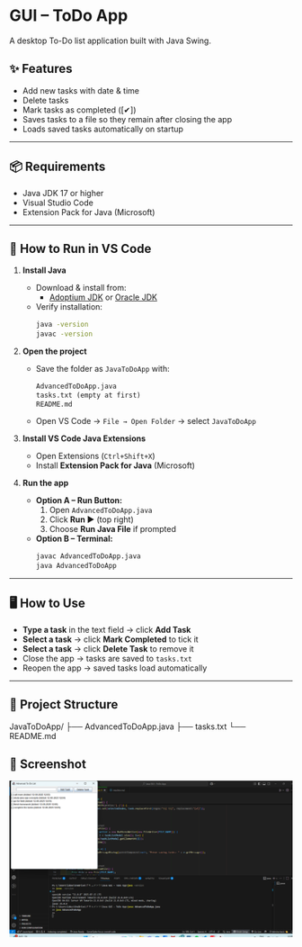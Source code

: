 # GUI – ToDo App

A desktop To-Do list application built with Java Swing.

## ✨ Features
- Add new tasks with date & time
- Delete tasks
- Mark tasks as completed ([✔])
- Saves tasks to a file so they remain after closing the app
- Loads saved tasks automatically on startup

---

## 📦 Requirements
- Java JDK 17 or higher
- Visual Studio Code
- Extension Pack for Java (Microsoft)

---

## 🚀 How to Run in VS Code

1. **Install Java**
   - Download & install from:
     - [Adoptium JDK](https://adoptium.net/) or [Oracle JDK](https://www.oracle.com/java/technologies/javase-downloads.html)
   - Verify installation:
     ```bash
     java -version
     javac -version
     ```

2. **Open the project**
   - Save the folder as `JavaToDoApp` with:
     ```
     AdvancedToDoApp.java
     tasks.txt (empty at first)
     README.md
     ```
   - Open VS Code → `File → Open Folder` → select `JavaToDoApp`

3. **Install VS Code Java Extensions**
   - Open Extensions (`Ctrl+Shift+X`)
   - Install **Extension Pack for Java** (Microsoft)

4. **Run the app**
   - **Option A – Run Button:**
     1. Open `AdvancedToDoApp.java`
     2. Click **Run ▶** (top right)
     3. Choose **Run Java File** if prompted
   - **Option B – Terminal:**
     ```bash
     javac AdvancedToDoApp.java
     java AdvancedToDoApp
     ```

---

## 🖥️ How to Use
- **Type a task** in the text field → click **Add Task**
- **Select a task** → click **Mark Completed** to tick it
- **Select a task** → click **Delete Task** to remove it
- Close the app → tasks are saved to `tasks.txt`
- Reopen the app → saved tasks load automatically

---

## 📂 Project Structure
JavaToDoApp/
├── AdvancedToDoApp.java
├── tasks.txt
└── README.md

## 📸 Screenshot

![GUI – ToDo App Screenshot](https://github.com/bclokesh/GUI-ToDo-App/blob/main/Screenshot%202025-08-12%20120634.png)

